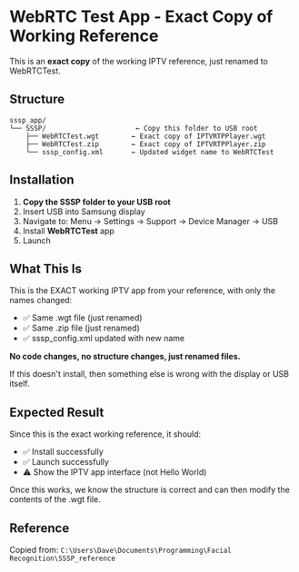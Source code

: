 # WebRTC Test App - Exact Copy of Working Reference

This is an **exact copy** of the working IPTV reference, just renamed to WebRTCTest.

## Structure

```
sssp_app/
└── SSSP/                      ← Copy this folder to USB root
    ├── WebRTCTest.wgt        ← Exact copy of IPTVRTPPlayer.wgt
    ├── WebRTCTest.zip        ← Exact copy of IPTVRTPPlayer.zip
    └── sssp_config.xml       ← Updated widget name to WebRTCTest
```

## Installation

1. **Copy the SSSP folder to your USB root**
2. Insert USB into Samsung display
3. Navigate to: Menu → Settings → Support → Device Manager → USB
4. Install **WebRTCTest** app
5. Launch

## What This Is

This is the EXACT working IPTV app from your reference, with only the names changed:
- ✅ Same .wgt file (just renamed)
- ✅ Same .zip file (just renamed)
- ✅ sssp_config.xml updated with new name

**No code changes, no structure changes, just renamed files.**

If this doesn't install, then something else is wrong with the display or USB itself.

## Expected Result

Since this is the exact working reference, it should:
- ✅ Install successfully
- ✅ Launch successfully
- ⚠️ Show the IPTV app interface (not Hello World)

Once this works, we know the structure is correct and can then modify the contents of the .wgt file.

## Reference

Copied from: `C:\Users\Dave\Documents\Programming\Facial Recognition\SSSP_reference`
